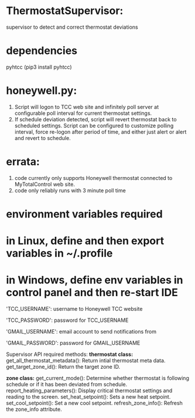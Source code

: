 # ThermostatSupervisor:
supervisor to detect and correct thermostat deviations

# dependencies
pyhtcc (pip3 install pyhtcc)


# honeywell.py:
1. Script will logon to TCC web site and infinitely poll server at configurable poll interval for current thermostat settings.
2. If schedule deviation detected, script will revert thermostat back to scheduled settings.
Script can be configured to customize polling interval, force re-logon after period of time, and either just alert or alert and revert to schedule.

# errata:
1. code currently only supports Honeywell thermostat connected to MyTotalControl web site.
2. code only reliably runs with 3 minute poll time

# environment variables required
# in Linux, define and then export variables in ~/.profile
# in Windows, define env variables in control panel and then re-start IDE
'TCC_USERNAME':  username to Honeywell TCC website

'TCC_PASSWORD':  password for TCC_USERNAME

'GMAIL_USERNAME': email account to send notifications from

'GMAIL_PASSWORD': password for GMAIL_USERNAME


Supervisor API required methods:
**thermostat class:**
get_all_thermostat_metadata(): Return intial thermostat meta data.
get_target_zone_id(): Return the target zone ID.

**zone class:**
get_current_mode(): Determine whether thermostat is following schedule or if it has been deviated from schedule.
report_heating_parameters(): Display critical thermostat settings and reading to the screen.
set_heat_setpoint():  Sets a new heat setpoint.
set_cool_setpoint():  Set a new cool setpoint.
refresh_zone_info():  Refresh the zone_info attribute.



